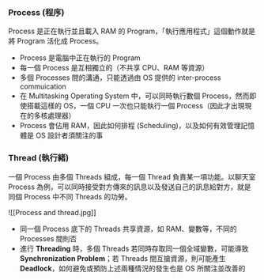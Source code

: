 ### Process (程序)

Process 是正在執行並且載入 RAM 的 Program，「執行應用程式」這個動作就是將 Program 活化成 Process。

-   Process 是電腦中正在執行的 Program
-   每一個 Process 是互相獨立的（不共享 CPU、RAM 等資源）
-   多個 Processes 間的溝通，只能透過由 OS 提供的 inter-process commuication
-   在 Multitasking Operating System 中，可以同時執行數個 Process，然而即使搭載這樣的 OS，一個 CPU 一次也只能執行一個 Process（因此才出現現在的多核處理器）
-   Process 會佔用 RAM，因此如何排程 (Scheduling)，以及如何有效管理記憶體是 OS 設計者須關注的事

### Thread (執行緒)

一個 Process 由多個 Threads 組成，每一個 Thread 負責某一項功能。以聊天室 Process 為例，可以同時接受對方傳來的訊息以及發送自己的訊息給對方，就是同個 Process 中不同 Threads 的功勞。

![[Process and thread.jpg]]

-   同一個 Process 底下的 Threads 共享資源，如 RAM、變數等，不同的 Processes 間則否
-   進行 **Threading** 時，多個 Threads 若同時存取同一個全域變數，可能導致 **Synchronization Problem**；若 Threads 間互搶資源，則可能產生 **Deadlock**，如何避免或預防上述兩種情況的發生也是 OS 所關注並改善的
